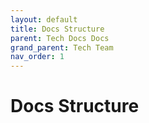 ```yaml
---
layout: default
title: Docs Structure
parent: Tech Docs Docs
grand_parent: Tech Team
nav_order: 1
---
```


# Docs Structure
